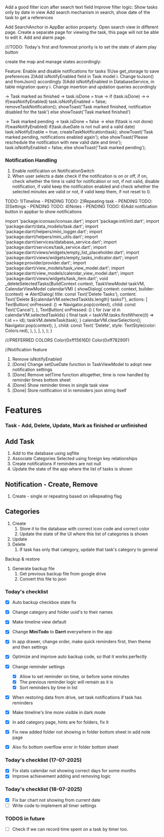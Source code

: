 Add a good filter icon after search text field
Improve filter logic:
    Show tasks only by date in view
    Add search mechanism
    in search, show date of the task to get a references

Add SearchAnchor in AppBar action property.
Open search view in different page.
Create a separate page for viewing the task, this page will not be able to edit it.
Add and alarm page.


///TODO: Today's first and foremost priority is to set the state of alarm play button

create the map and manage states accordingly:

Feature: Enable and disable notifications for tasks
1)Use get_storage to save preferences
2)Add isNotifyEnabled field in Task model
    i.  Change toJson() and fromJson() accordingly
3)Add isNotifyEnabled in DatabaseService, in table migration query
    i.  Change insertion and updation queries accordingly



-> Task marked as finished -> task.isDone = true ->
    if (task.isDone) ->->
        if(wasNotifyEnabled)
            task.isNotifyEnabled = false;
            removeTaskNotification();
            showToast('Task marked finished, notification disabled for the task')
        else
            showToast('Task marked finished')

-> Task marked pending -> task.isDone = false ->
    else if(task is not done)
        if(wasNotifyEnabled)
            if(task.dueDate is not null and a valid date)
                task.isNotifyEnable = true;
                createTaskNotification(task);
                showToast('Task marked pending, notifications enabled again');
            else
                showToast('Please reschedule the notification with new valid date and time');
                task.isNotifyEnabled = false;
         else
            showToast('Task marked pending');
            
            
### **Notification Handling**

1. Enable notification on NotificationSwitch
2. When user selects a date check if the notification is on or off, if on, check whether the time is valid for notification or not, if not valid, disable notification, if valid keep the notification enabled and check whether the selected minutes are valid or not, if valid keep them, if not reset to 0.



TODO: 1)Timeline - PENDING
TODO: 2)Repeating task - PENDING
TODO: 3)Settings - PENDING
TODO: 4)Notes - PENDING
TODO: 6)Add notification button in appbar to show notifications


import 'package:iconsax/iconsax.dart';
import 'package:intl/intl.dart';
import 'package:darrt/data_models/task.dart';
import 'package:darrt/helpers/mini_logger.dart';
import 'package:darrt/helpers/mini_utils.dart';
import 'package:darrt/services/database_service.dart';
import 'package:darrt/services/task_service.dart';
import 'package:darrt/views/widgets/empty_list_placeholder.dart';
import 'package:darrt/views/widgets/empty_tasks_indicator.dart';
import 'package:provider/provider.dart';
import 'package:darrt/view_models/task_view_model.dart';
import 'package:darrt/view_models/calendar_view_model.dart';
import 'package:darrt/views/widgets/task_item.dart';
void _deleteSelectedTasks(BuildContext context, TaskViewModel taskVM, CalendarViewModel calendarVM) {
    showDialog(
      context: context,
      builder: (context) => AlertDialog(
        title: const Text('Delete Tasks'),
        content: Text('Delete ${calendarVM.selectedTaskIds.length} tasks?'),
        actions: [
          TextButton(
            onPressed: () => Navigator.pop(context),
            child: const Text('Cancel'),
          ),
          TextButton(
            onPressed: () {
              for (var id in calendarVM.selectedTaskIds) {
                final task = taskVM.tasks.firstWhere((t) => t.id == id);
                taskVM.deleteTask(task);
              }
              calendarVM.clearSelection();
              Navigator.pop(context);
            },
            child: const Text(
              'Delete',
              style: TextStyle(color: Colors.red),
            ),
          ),
        ],
      ),
    );
  }


///PREFERRED COLORS
Color(0xff15616D)
Color(0xff78290F)

//Notification feature

1) Remove isNotifyEnabled 
2) [Done] Change setDueDate function in TaskViewModel to adopt new notification settings
3) [Done] Remove setTime function altogether, time is now handled by reminder times bottom sheet
4) [Done] Show reminder times in single task view
5) [Done] Store notification id in reminders json string itself

# Features
### Task - Add, Delete, Update, Mark as finished or unfinished
## Add Task
1. Add to the database using sqflite
2. Associate Categories Selected using foreign key relationships
3. Create notifications if reminders are not null
4. Update the state of the app where the list of tasks is shown

## Notification - Create, Remove
1. Create - single or repeating based on isRepeating flag

## Categories 
1. Create
   1. Store it to the database with correct icon code and correct color
   2. Update the state of the UI where this list of categories is shown
2. Update
3. Delete
   1. If task has only that category, update that task's category to general


Backup & restore

1. Generate backup file
   1. Get previous backup file from google drive
   2. Convert this file to json  


### Today's checklist

- [x] Auto backup checkbox state fix
- [x] Change category and folder uuid's to their names
- [x] Make timeline view default
- [x] Change **MiniTodo** to **Darrt** everywhere in the app
- [x] In app drawer, change order, make quick reminders first, then theme and then settings
- [x] Optimize and improve auto backup code, so that it works perfectly
- [x] Change reminder settings
  - [x] Allow to set reminder on time, or before some minutes
  - [x] The previous reminder logic will remain as it is
  - [x] Sort reminders by time in list
- [x] When restoring data from drive, set task notifications if task has reminders      
- [x] Make timeline's line more visible in dark mode
- [x] In add category page, hints are for folders, fix it
- [x] Fix new added folder not showing in folder bottom sheet in add note page
- [x] Also fix bottom overflow error in folder bottom sheet


### Today's checklist (17-07-2025)

- [x] Fix stats calendar not showing correct days for some months
- [x] Improve achievement adding and removing logic

### Today's checklist (18-07-2025)

- [x] Fix bar chart not showing from current date
- [ ] Write code to implement all timer settings 

### TODOS in future
- [ ] Check if we can record time spent on a task by timer too.
   
